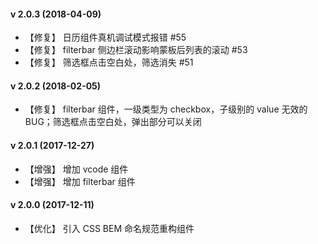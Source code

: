 #### v 2.0.3 (2018-04-09)

- 【修复】 日历组件真机调试模式报错 #55
- 【修复】 filterbar 侧边栏滚动影响蒙板后列表的滚动 #53
- 【修复】 筛选框点击空白处，筛选消失 #51

#### v 2.0.2 (2018-02-05)

- 【修复】 filterbar 组件，一级类型为 checkbox，子级别的 value 无效的 BUG；筛选框点击空白处，弹出部分可以关闭

#### v 2.0.1 (2017-12-27)

- 【增强】 增加 vcode 组件
- 【增强】 增加 filterbar 组件

#### v 2.0.0 (2017-12-11)

- 【优化】 引入 CSS BEM 命名规范重构组件